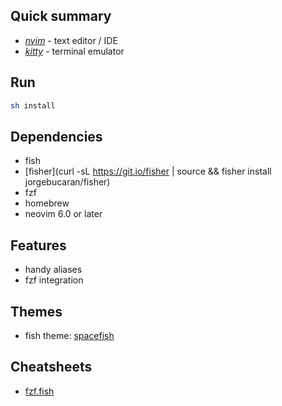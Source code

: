 ## Quick summary

- *[nvim](https://neovim.io)* - text editor / IDE
- *[kitty](https://sw.kovidgoyal.net/kitty/)* - terminal emulator

## Run

```bash
sh install
```
## Dependencies

- fish
- [fisher](curl -sL https://git.io/fisher | source && fisher install jorgebucaran/fisher)
- fzf
- homebrew
- neovim 6.0 or later

## Features

- handy aliases
- fzf integration

## Themes

- fish theme: [spacefish](https://spacefish.matchai.dev)

## Cheatsheets

- [fzf.fish](https://github.com/PatrickF1/fzf.fish)
